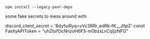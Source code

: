 ```
npm install --legacy-peer-deps
```

some fake secrets to mess around with

discord_client_secret = '8dyfuiRyq=vVc3RRr_edRk-fK__JItpZ'
const FastlyAPIToken = "uhZtofOcNnzoH6F5-m0bzsLvCqIjzNFG"
